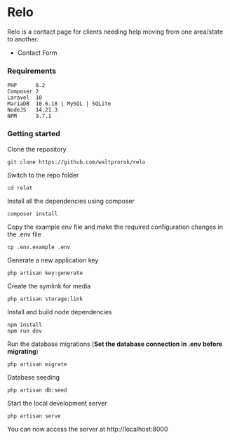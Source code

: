 # Relo

Relo is a contact page for clients needing help moving from one area/state to another.
* Contact Form

### Requirements

    PHP      8.2
    Composer 2
    Laravel  10
    MariaDB  10.6.18 | MySQL | SQLite
    NodeJS   14.21.3
    NPM      9.7.1

### Getting started

Clone the repository

    git clone https://github.com/waltprorok/relo

Switch to the repo folder

    cd relot

Install all the dependencies using composer

    composer install

Copy the example env file and make the required configuration changes in the .env file

    cp .env.example .env

Generate a new application key

    php artisan key:generate

Create the symlink for media

    php artisan storage:link

Install and build node dependencies

    npm install
    npm run dev

Run the database migrations (**Set the database connection in .env before migrating**)

    php artisan migrate

Database seeding

    php artisan db:seed

Start the local development server

    php artisan serve

You can now access the server at http://localhost:8000
